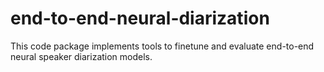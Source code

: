 # end-to-end-neural-diarization
This code package implements tools to finetune and evaluate end-to-end neural speaker diarization models.
